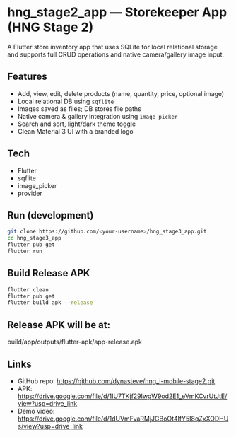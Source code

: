 # hng_stage2_app — Storekeeper App (HNG Stage 2)

A Flutter store inventory app that uses SQLite for local relational storage and supports full CRUD operations and native camera/gallery image input.

## Features
- Add, view, edit, delete products (name, quantity, price, optional image)
- Local relational DB using `sqflite`
- Images saved as files; DB stores file paths
- Native camera & gallery integration using `image_picker`
- Search and sort, light/dark theme toggle
- Clean Material 3 UI with a branded logo

## Tech
- Flutter
- sqflite
- image_picker
- provider

## Run (development)
```bash
git clone https://github.com/<your-username>/hng_stage3_app.git
cd hng_stage3_app
flutter pub get
flutter run
```

## Build Release APK
```bash
flutter clean
flutter pub get
flutter build apk --release
```

## Release APK will be at:
build/app/outputs/flutter-apk/app-release.apk

## Links
- GitHub repo: https://github.com/dynasteve/hng_i-mobile-stage2.git
- APK: https://drive.google.com/file/d/1IU7TKjf29IwgW9od2E1_eVmKCvrUtJtE/view?usp=drive_link
- Demo video: https://drive.google.com/file/d/1dUVmFvaRMjJGBoOt4lfY5I8qZxXODHUs/view?usp=drive_link